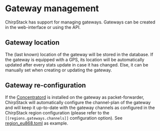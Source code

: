 # Gateway management

ChirpStack has support for managing gateways. Gateways can be created in the web-interface or
using the API.

## Gateway location

The (last known) location of the gateway will be stored in the database. If
the gateway is equipped with a GPS, its location will be automatically updated
after every stats update in case it has changed. Else, it can be manually set
when creating or updating the gateway.

## Gateway re-configuration

If the [Concentratord](../../chirpstack-concentratord/index.md) is installed on the gateway
as packet-forwarder, ChirpStack will automatically configure the channel-plan
of the gateway and will keep it up-to-date with the gateway channels as configured
in the ChirpStack region configuration (please refer to the `[[regions.gateways.channels]]`
configuration option). See [region_eu868.toml](https://github.com/chirpstack/chirpstack/blob/master/chirpstack/configuration/region_eu868.toml)
as example.
